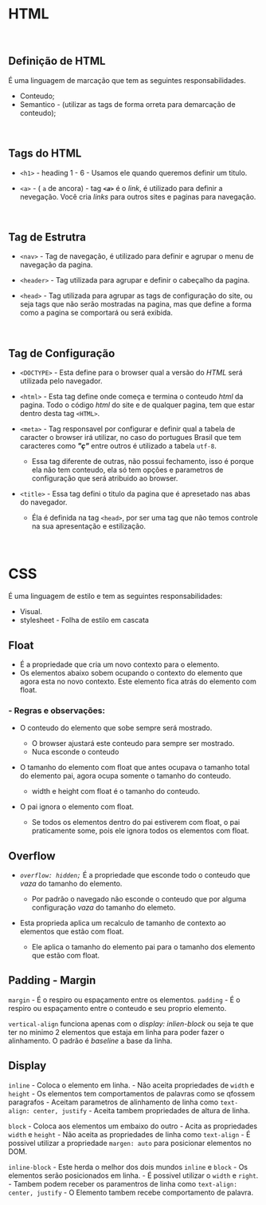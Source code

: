# HTML

&nbsp;

## Definição de HTML
É uma linguagem de marcação que tem as seguintes responsabilidades.

- Conteudo;
- Semantico - (utilizar as tags de forma orreta para demarcação de conteudo);

&nbsp;

## Tags do HTML
- `<h1>` - heading 1 - 6 - Usamos ele quando queremos definir um titulo.

- `<a>` - ( `a` de ancora) - tag *__`<a>`__* é o *link*, é utilizado para definir a nevegação. Você cria *links* para outros sites e paginas para navegação.

&nbsp;

## Tag de Estrutra

- `<nav>` - Tag de navegação, é utilizado para definir e agrupar o menu de navegação da pagina. 

- `<header>` - Tag utilizada para agrupar e definir o cabeçalho da pagina.

- `<head>` - Tag utilizada para agrupar as tags de configuração do site, ou seja tags que não serão mostradas na pagina, mas que define a forma como a pagina se comportará ou será exibida.

&nbsp;

## Tag de Configuração

- `<DOCTYPE>` - Esta define para o browser qual a versão do *HTML* será utilizada pelo navegador.

- `<html>` - Esta tag define onde começa e termina o conteudo *html* da pagina. Todo o código *html* do site e de qualquer pagina, tem que estar dentro desta tag `<HTML>`.

- `<meta>` - Tag responsavel por configurar e definir qual a tabela de caracter o browser irá utilizar, no caso do portugues Brasil que tem caracteres como *__"ç"__* entre outros é utilizado a tabela `utf-8`.
  - Essa tag diferente de outras, não possui fechamento, isso é porque ela não tem conteudo, ela só tem opções e parametros de configuração que será atribuido ao browser.

- `<title>` - Essa tag defini o titulo da pagina que é apresetado nas abas do navegador.
  - Éla é definida na tag `<head>`, por ser uma tag que não temos controle na sua apresentação e estilização.

&nbsp;

# CSS
É uma linguagem de estilo e tem as seguintes responsabilidades:

- Visual.
- stylesheet - Folha de estilo em cascata

## Float
- É a propriedade que cria um novo contexto para o elemento.
- Os elementos abaixo sobem ocupando o contexto do elemento que agora esta no novo contexto. Este elemento fica atrás do elemento com float.

### - Regras e observações:
 - O conteudo do elemento que sobe sempre será mostrado.
   - O browser ajustará este conteudo para sempre ser mostrado.
   - Nuca esconde o conteudo

- O tamanho do elemento com float que antes ocupava o tamanho total do elemento pai, agora ocupa somente o tamanho do conteudo.
  - width e height com float é o tamanho do conteudo.

- O pai ignora o elemento com float.
   - Se todos os elementos dentro do pai estiverem com float, o pai praticamente some, pois ele ignora todos os elementos com float.

## Overflow
 - *`overflow: hidden;`* É a propriedade que esconde todo o conteudo que *vaza* do tamanho do elemento.
    - Por padrão o navegado não esconde o conteudo que por alguma configuração *vaza* do tamanho do elemeto.

- Esta proprieda aplica um recalculo de tamanho de contexto ao elementos que estão com float.
   - Ele aplica o tamanho do elemento pai para o tamanho dos elemento que estão com float.

## Padding - Margin
`margin` - É o respiro ou espaçamento entre os elementos.
`padding` - É o respiro ou espaçamento entre o conteudo e seu proprio elemento.

`vertical-align` funciona apenas com o *display: inlien-block* ou seja te que ter no minimo 2 elementos que estaja em linha para poder fazer o alinhamento. O padrão é *baseline* a base da linha.

## Display
 `inline` 
          - Coloca o elemento em linha.
          - Não aceita propriedades de `width` e `height`
          - Os elementos tem comportamentos de palavras como se qfossem paragrafos
          - Aceitam parametros de alinhamento de linha como `text-align: center, justify`
          - Aceita tambem propriedades de altura de linha.

`block`
          - Coloca aos elementos um embaixo do outro
          - Acita as propriedades `width` e `height`
          - Não aceita as propriedades de linha como `text-align`
          - É possivel utilizar a propriedade `margen: auto` para posicionar elementos no DOM.

`inline-block`
          - Este herda o melhor dos dois mundos `inline` e `block`
          - Os elementos serão posicionados em linha.
          - É possivel utilizar o `width` e `right`.
          - Tambem podem receber os paramentros de linha como `text-align: center, justify`
          - O Elemento tambem recebe comportamento de palavra.
